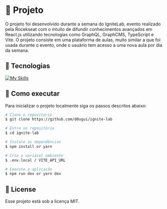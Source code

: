 <!-- <img align="center" src="front-end/src/assets/widget.png" alt="NLW Return"> -->

# 📖 Projeto

O projeto foi desenvolvido durante a semana do IgniteLab, evento realizado pela Rocekseat com o intuito de difundir conhecimentos avançados em React.js utilizando tecnologias como GraphQL, GraphCMS, TypeScript e Vite. O projeto consiste em uma plataforma de aulas, muito similar a que foi usada durante o evento, onde o usuário tem acesso a uma nova aula por dia da semana.

## 🧪 Tecnologias

[![My Skills](https://skillicons.dev/icons?i=react,typescript,graphql,vite)](https://skillicons.dev)

## 🚀 Como executar

Para inicializar o projeto localmente siga os passos descritos abaixo:

```bash
# Clone o repositório
$ git clone https://github.com/d0ugui/ignite-lab

# Entre no repositório
$ cd ignite-lab

# Instale as dependências
$ npm install or yarn

# Crie a variável ambiente
$ .env.local / VITE_API_URL

# Execute a aplicação
$ npm run dev or yarn dev
```

## 📝 License

Esse projeto está sob a licença MIT.
